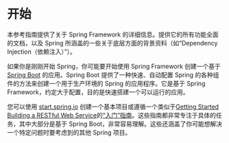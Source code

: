 开始
========================

本参考指南提供了关于  Spring Framework 的详细信息。提供它的所有功能全面的文档，以及 Spring 所涵盖的一些关于底层方面的背景资料（如“Dependency Injection（依赖注入）”）。

如果你是刚刚开始 Spring，你可能要开始使用  Spring Framework 创建一个基于 [Spring Boot](http://projects.spring.io/spring-boot/) 的应用。Spring Boot 提供了一种快速、自动配置 Spring 的各种组件的方法来创建一个用于生产环境的 Spring 的应用程序。它是基于 Spring Framework，约定大于配置，目的是快速搭建一个可以运行的应用。

您可以使用 [start.spring.io](http://start.spring.io/) 创建一个基本项目或遵循一个类似于[Getting Started Building a RESTful Web Service](https://spring.io/guides/gs/rest-service/)的[“入门”指南](https://spring.io/guides)。这些指南都非常专注于具体的任务，其中大部分是基于 Spring Boot，非常容易理解。这些还涵盖了你可能想解决一个特定问题时要考虑到的其他  Spring 项目。
